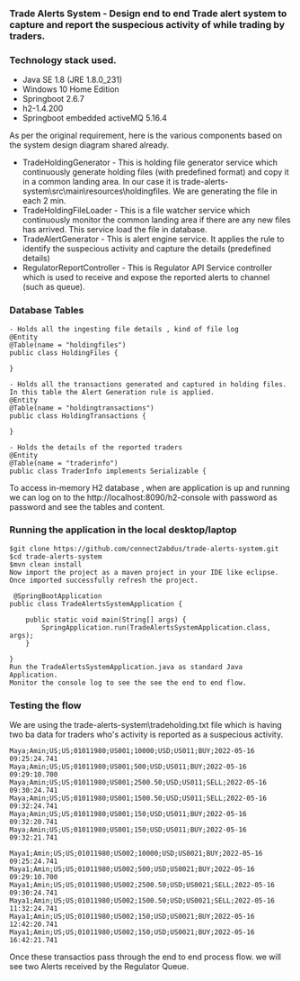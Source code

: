 ### Trade Alerts System - Design end to end Trade alert system to capture and report the suspecious activity of while trading by traders.

### Technology stack used. 
- Java SE 1.8 (JRE 1.8.0_231)
- Windows 10 Home Edition
- Springboot 2.6.7
- h2-1.4.200 
- Springboot embedded activeMQ 5.16.4

As per the original requirement, here is the various components based on the system design diagram shared already.
- TradeHoldingGenerator -  This is holding file generator service which continuously generate holding files (with predefined format) and copy it in a common landing area. In our case it is trade-alerts-system\src\main\resources\holdingfiles. We are generating the file in each 2 min.
- TradeHoldingFileLoader - This is a file watcher service which continuously monitor the common landing area if there are any new files has arrived. This service load 
the file in database.
- TradeAlertGenerator - This is alert engine service. It applies the rule to identify the suspecious activity and capture the details (predefined details)
- RegulatorReportController - This is Regulator API Service controller which is used to receive and expose the reported alerts to channel (such as queue).

### Database Tables
```
- Holds all the ingesting file details , kind of file log 
@Entity
@Table(name = "holdingfiles")
public class HoldingFiles {

}

- Holds all the transactions generated and captured in holding files. In this table the Alert Generation rule is applied. 
@Entity
@Table(name = "holdingtransactions")
public class HoldingTransactions {

}

- Holds the details of the reported traders
@Entity
@Table(name = "traderinfo")
public class TraderInfo implements Serializable {

```
To access in-memory H2 database , when are application is up and running we can log on to the http://localhost:8090/h2-console with password as password and see the tables and content.

### Running the application in the local desktop/laptop
```
$git clone https://github.com/connect2abdus/trade-alerts-system.git
$cd trade-alerts-system
$mvn clean install
Now import the project as a maven project in your IDE like eclipse. Once imported successfully refresh the project.
 
 @SpringBootApplication
public class TradeAlertsSystemApplication {

	public static void main(String[] args) {
		SpringApplication.run(TradeAlertsSystemApplication.class, args);
	}

}
Run the TradeAlertsSystemApplication.java as standard Java Application.
Monitor the console log to see the see the end to end flow.

```
### Testing the flow 
We are using the  trade-alerts-system\tradeholding.txt file which is having two ba data for traders who's activity is reported as a suspecious activity.

```
Maya;Amin;US;US;01011980;US001;10000;USD;US011;BUY;2022-05-16 09:25:24.741
Maya;Amin;US;US;01011980;US001;500;USD;US011;BUY;2022-05-16 09:29:10.700
Maya;Amin;US;US;01011980;US001;2500.50;USD;US011;SELL;2022-05-16 09:30:24.741
Maya;Amin;US;US;01011980;US001;1500.50;USD;US011;SELL;2022-05-16 09:32:24.741
Maya;Amin;US;US;01011980;US001;150;USD;US011;BUY;2022-05-16 09:32:20.741
Maya;Amin;US;US;01011980;US001;150;USD;US011;BUY;2022-05-16 09:32:21.741

Maya1;Amin;US;US;01011980;US002;10000;USD;US0021;BUY;2022-05-16 09:25:24.741
Maya1;Amin;US;US;01011980;US002;500;USD;US0021;BUY;2022-05-16 09:29:10.700
Maya1;Amin;US;US;01011980;US002;2500.50;USD;US0021;SELL;2022-05-16 09:30:24.741
Maya1;Amin;US;US;01011980;US002;1500.50;USD;US0021;SELL;2022-05-16 11:32:24.741
Maya1;Amin;US;US;01011980;US002;150;USD;US0021;BUY;2022-05-16 12:42:20.741
Maya1;Amin;US;US;01011980;US002;150;USD;US0021;BUY;2022-05-16 16:42:21.741

```
Once these transactios pass through the end to end process flow. we will see two Alerts received by the Regulator Queue.
